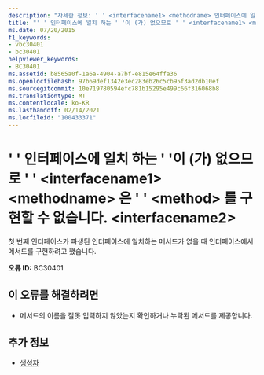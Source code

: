 ```yaml
---
description: "자세한 정보: ' ' <interfacename1> <methodname> 인터페이스에 일치 하는 ' '이 (가) 없으므로 ' ' <method> 을 구현할 수 없습니다. <interfacename2>"
title: "' ' 인터페이스에 일치 하는 ' '이 (가) 없으므로 ' ' <interfacename1> <methodname> 은 ' ' <method> 를 구현할 수 없습니다. <interfacename2>"
ms.date: 07/20/2015
f1_keywords:
- vbc30401
- bc30401
helpviewer_keywords:
- BC30401
ms.assetid: b8565a0f-1a6a-4904-a7bf-e815e64ffa36
ms.openlocfilehash: 97b69def1342e3ec283eb26c5cb95f3ad2db10ef
ms.sourcegitcommit: 10e719780594efc781b15295e499c66f316068b8
ms.translationtype: MT
ms.contentlocale: ko-KR
ms.lasthandoff: 02/14/2021
ms.locfileid: "100433371"
---
```

# <a name="interfacename1-cannot-implement-methodname-because-there-is-no-matching-method-on-interface-interfacename2"></a>' ' 인터페이스에 일치 하는 ' '이 (가) 없으므로 ' ' \<interfacename1> \<methodname> 은 ' ' \<method> 를 구현할 수 없습니다. \<interfacename2>

첫 번째 인터페이스가 파생된 인터페이스에 일치하는 메서드가 없을 때 인터페이스에서 메서드를 구현하려고 했습니다.  
  
 **오류 ID:** BC30401  
  
## <a name="to-correct-this-error"></a>이 오류를 해결하려면  
  
- 메서드의 이름을 잘못 입력하지 않았는지 확인하거나 누락된 메서드를 제공합니다.  
  
## <a name="see-also"></a>추가 정보

- [생성자](../programming-guide/concepts/object-oriented-programming.md#constructors)
